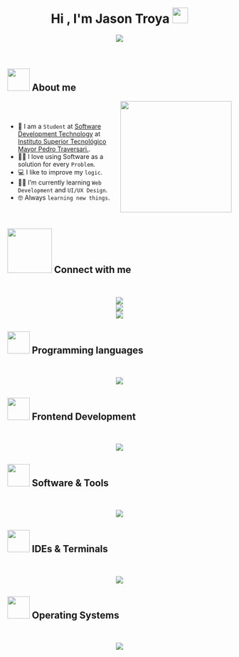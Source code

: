 <h1 align="center">Hi , I'm Jason Troya <img src="https://media.giphy.com/media/hvRJCLFzcasrR4ia7z/giphy.gif" width="35"></h1>
<p align="center">
  <a href="https://github.com/DenverCoder1/readme-typing-svg"><img src="https://readme-typing-svg.herokuapp.com?font=Time+New+Roman&color=%23C8BE25&size=25&center=true&vCenter=true&width=600&height=100&lines=Software+Development+Student;Improving+my+programming;Always+learning+new+things"></a>
</p>

<br>
	
## <picture><img src = "https://github.com/7oSkaaa/7oSkaaa/blob/main/Images/about_me.gif?raw=true" width = 50px></picture> About me

<picture> <img align="right" src="https://github.com/7oSkaaa/7oSkaaa/blob/main/Images/Right_Side.gif?raw=true" width = 250px></picture>

<br><br>

- :school: I am a `Student` at [Software Development Technology](https://institutotraversari.edu.ec/desarrollo-software/) at [Instituto Superior Tecnológico Mayor Pedro Traversari.](https://institutotraversari.edu.ec/).
- :technologist: I love using Software as a solution for every `Problem`.
- :computer: I like to improve my `logic`.
- :student: I’m currently learning `Web Development` and `UI/UX Design`.
- :nerd_face: Always `learning new things`.
<br>

## <picture> <img src="https://github.com/7oSkaaa/7oSkaaa/blob/main/Images/Connect-with-me.gif?raw=true" width="100px"> </picture> Connect with me

<p align="center">
<br/>
<div align="center">
    <a href="https://github.com/jasson8084"><img src="https://skillicons.dev/icons?i=github" /><br></a>
    <a href="mailto:jassontroya13@gmail.com"><img src="https://skillicons.dev/icons?i=gmail" /><br></a>
    <a href="https://github.com/jasson8084](https://www.instagram.com/j._.son.19/"><img src="https://skillicons.dev/icons?i=instagram" /><br></a>
</div>
</p>

## <picture> <img src = "https://github.com/7oSkaaa/7oSkaaa/blob/main/Images/Programming_Languages.gif?raw=true" width = 50px>  </picture> Programming languages
<p align="center"> 
<br/>
<div align="center">
    <img src="https://skillicons.dev/icons?i=python,javascript,c,php" /><br>
</div>
</p>

## <picture> <img src = "https://github.com/7oSkaaa/7oSkaaa/blob/main/Images/Front_End.gif?raw=true" width = 50px>  </picture> Frontend Development
<p align="center"> 
<br/>
  <div align="center">
    <img src="https://skillicons.dev/icons?i=html,css,javascript" />
</div>
</p>

 ## <picture> <img src = "https://github.com/7oSkaaa/7oSkaaa/blob/main/Images/Software_Tools.gif?raw=true" width = 50px>  </picture> Software & Tools
 
<p align="center">
<br/>
<div align="center">
    <img src="https://skillicons.dev/icons?i=bootstrap,figma,git,firebase,mysql" />
</div>
</p>

 ## <picture> <img src = "https://github.com/7oSkaaa/7oSkaaa/blob/main/Images/IDEs.gif?raw=true" width = 50px>  </picture> IDEs & Terminals
 
<p align="center">
  <br/>
<div align="center">
    <img src="https://skillicons.dev/icons?i=vscode,bash" />
</div>
</p>

 ## <picture> <img src = "https://github.com/7oSkaaa/7oSkaaa/blob/main/Images/OS.gif?raw=true" width = 50px>  </picture> Operating Systems
 
<p align="center">
<br/>
<div align="center">
    <img src="https://skillicons.dev/icons?i=windows,linux" />
</div>
</p>

<br> 

